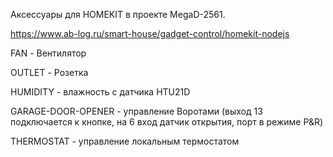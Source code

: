 Аксессуары для HOMEKIT  в проекте MegaD-2561.

https://www.ab-log.ru/smart-house/gadget-control/homekit-nodejs

FAN - Вентилятор

OUTLET - Розетка

HUMIDITY - влажность с датчика HTU21D

GARAGE-DOOR-OPENER - управление Воротами (выход 13 подключается к кнопке, на 6 вход датчик открытия, порт в режиме P&R)

THERMOSTAT - управление локальным термостатом
